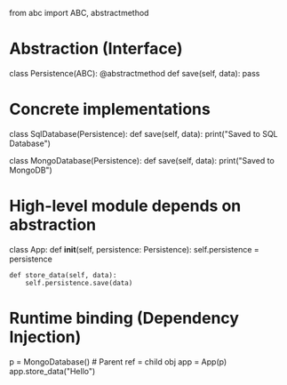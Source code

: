 from abc import ABC, abstractmethod

# Abstraction (Interface)
class Persistence(ABC):
    @abstractmethod
    def save(self, data): pass

# Concrete implementations
class SqlDatabase(Persistence):
    def save(self, data):
        print("Saved to SQL Database")

class MongoDatabase(Persistence):
    def save(self, data):
        print("Saved to MongoDB")

# High-level module depends on abstraction
class App:
    def __init__(self, persistence: Persistence):
        self.persistence = persistence
    
    def store_data(self, data):
        self.persistence.save(data)

# Runtime binding (Dependency Injection)
p = MongoDatabase()    # Parent ref = child obj
app = App(p)
app.store_data("Hello")
